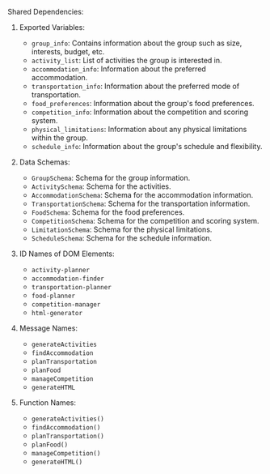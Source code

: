 Shared Dependencies:

1. Exported Variables:
   - `group_info`: Contains information about the group such as size, interests, budget, etc.
   - `activity_list`: List of activities the group is interested in.
   - `accommodation_info`: Information about the preferred accommodation.
   - `transportation_info`: Information about the preferred mode of transportation.
   - `food_preferences`: Information about the group's food preferences.
   - `competition_info`: Information about the competition and scoring system.
   - `physical_limitations`: Information about any physical limitations within the group.
   - `schedule_info`: Information about the group's schedule and flexibility.

2. Data Schemas:
   - `GroupSchema`: Schema for the group information.
   - `ActivitySchema`: Schema for the activities.
   - `AccommodationSchema`: Schema for the accommodation information.
   - `TransportationSchema`: Schema for the transportation information.
   - `FoodSchema`: Schema for the food preferences.
   - `CompetitionSchema`: Schema for the competition and scoring system.
   - `LimitationSchema`: Schema for the physical limitations.
   - `ScheduleSchema`: Schema for the schedule information.

3. ID Names of DOM Elements:
   - `activity-planner`
   - `accommodation-finder`
   - `transportation-planner`
   - `food-planner`
   - `competition-manager`
   - `html-generator`

4. Message Names:
   - `generateActivities`
   - `findAccommodation`
   - `planTransportation`
   - `planFood`
   - `manageCompetition`
   - `generateHTML`

5. Function Names:
   - `generateActivities()`
   - `findAccommodation()`
   - `planTransportation()`
   - `planFood()`
   - `manageCompetition()`
   - `generateHTML()`